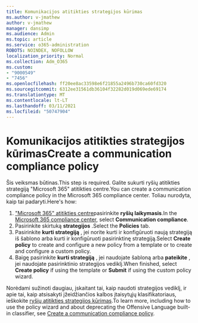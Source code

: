 ```yaml
---
title: Komunikacijos atitikties strategijos kūrimas
ms.author: v-jmathew
author: v-jmathew
manager: dansimp
ms.audience: Admin
ms.topic: article
ms.service: o365-administration
ROBOTS: NOINDEX, NOFOLLOW
localization_priority: Normal
ms.collection: Adm_O365
ms.custom:
- "9000549"
- "7456"
ms.openlocfilehash: ff20ee8ac33598e6f21855a2496b730ca60fd320
ms.sourcegitcommit: 6312ee31561db36104f32282d019d069ede69174
ms.translationtype: MT
ms.contentlocale: lt-LT
ms.lasthandoff: 03/11/2021
ms.locfileid: "50747904"
---
```

# <a name="create-a-communication-compliance-policy"></a><span data-ttu-id="f6081-102">Komunikacijos atitikties strategijos kūrimas</span><span class="sxs-lookup"><span data-stu-id="f6081-102">Create a communication compliance policy</span></span>

<span data-ttu-id="f6081-103">Šis veiksmas būtinas.</span><span class="sxs-lookup"><span data-stu-id="f6081-103">This step is required.</span></span> <span data-ttu-id="f6081-104">Galite sukurti ryšių atitikties strategiją "Microsoft 365" atitikties centre.</span><span class="sxs-lookup"><span data-stu-id="f6081-104">You can create a communication compliance policy in the Microsoft 365 compliance center.</span></span> <span data-ttu-id="f6081-105">Toliau nurodyta, kaip tai padaryti.</span><span class="sxs-lookup"><span data-stu-id="f6081-105">Here's how:</span></span>

1. <span data-ttu-id="f6081-106">["Microsoft 365" atitikties centre](https://go.microsoft.com/fwlink/?linkid=2130502)pasirinkite **ryšių laikymasis**.</span><span class="sxs-lookup"><span data-stu-id="f6081-106">In the [Microsoft 365 compliance center](https://go.microsoft.com/fwlink/?linkid=2130502), select **Communication compliance**.</span></span>
2. <span data-ttu-id="f6081-107">Pasirinkite skirtuką **strategijos** .</span><span class="sxs-lookup"><span data-stu-id="f6081-107">Select the **Policies** tab.</span></span>
3. <span data-ttu-id="f6081-108">Pasirinkite **kurti strategiją** , jei norite kurti ir konfigūruoti naują strategiją iš šablono arba kurti ir konfigūruoti pasirinktinę strategiją.</span><span class="sxs-lookup"><span data-stu-id="f6081-108">Select **Create policy** to create and configure a new policy from a template or to create and configure a custom policy.</span></span>
4. <span data-ttu-id="f6081-109">Baigę pasirinkite **kurti strategiją** , jei naudojate šabloną arba **pateikite** , jei naudojate pasirinktinio strategijos vediklį.</span><span class="sxs-lookup"><span data-stu-id="f6081-109">When finished, select **Create policy** if using the template or **Submit** if using the custom policy wizard.</span></span>

<span data-ttu-id="f6081-110">Norėdami sužinoti daugiau, įskaitant tai, kaip naudoti strategijos vediklį, ir apie tai, kaip atsisakyti įžeidžiančios kalbos įtaisytųjų klasifikatoriaus, ieškokite [ryšių atitikties strategijos kūrimas](https://go.microsoft.com/fwlink/?linkid=2129079).</span><span class="sxs-lookup"><span data-stu-id="f6081-110">To learn more, including how to use the policy wizard and about deprecating the Offensive Language built-in classifier, see [Create a communication compliance policy](https://go.microsoft.com/fwlink/?linkid=2129079).</span></span>
